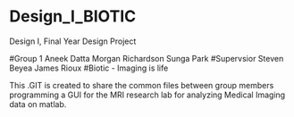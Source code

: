 # Design_I_BIOTIC
Design I, Final Year Design Project

#Group 1
    Aneek Datta 
    Morgan Richardson
    Sunga Park
#Supervsior 
  Steven Beyea 
  James Rioux
#Biotic - Imaging is life

This .GIT is created to share the common files between group members 
programming a GUI for the MRI research lab for analyzing Medical Imaging 
data on matlab.

